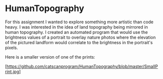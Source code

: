 # HumanTopography

For this assignment I wanted to explore something more artistic than code heavy. I was interested in the idea of land topography being mirrored in human topography. I created an automated program that would use the brightness values of a portrait to overlay nature photos where the elevation of the pictured landform would correlate to the brightness in the portrait's pixels.

Here is a smaller version of one of the prints:

[https://github.com/catscanprogram/HumanTopography/blob/master/SmallPrint.jpg]
